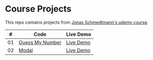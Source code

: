 # Course Projects

This repo contains projects from [Jonas Schmedtmann's udemy course](https://www.udemy.com/course/the-complete-javascript-course/).

|  #  | Code                                                                                                         | Live Demo                                               |
| :-: | ------------------------------------------------------------------------------------------------------------ | ------------------------------------------------------- |
| 01  | [Guess My Number](https://github.com/bayramhayri/complete-javascript-course/tree/master/01-guess-my-number/) | [Live Demo](https://awesome-spence-87a0fa.netlify.app/) |
| 02  | [Modal](https://github.com/bayramhayri/complete-javascript-course/tree/master/02-modal/)                     | [Live Demo](https://modest-raman-fd3dcb.netlify.app/)   |
